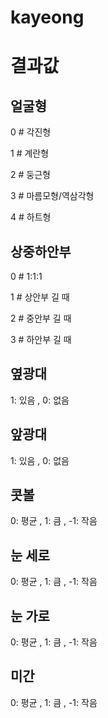 # kayeong


# 결과값 

## 얼굴형
0 # 각진형


1 # 계란형


2 # 둥근형


3 # 마름모형/역삼각형


4 # 하트형

## 상중하안부 
0 # 1:1:1


1 # 상안부 길 때


2 # 중안부 길 때


3 # 하안부 길 때


## 옆광대 
1: 있음 , 0: 없음


## 앞광대 
1: 있음 , 0: 없음


## 콧볼 
0: 평균 , 1: 큼 , -1: 작음


## 눈 세로 
0: 평균 , 1: 큼 , -1: 작음


## 눈 가로
0: 평균 , 1: 큼 , -1: 작음


## 미간 
0: 평균 , 1: 큼 , -1: 작음

